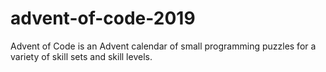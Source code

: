 # advent-of-code-2019

Advent of Code is an Advent calendar of small programming puzzles for a variety of skill sets and skill levels.

